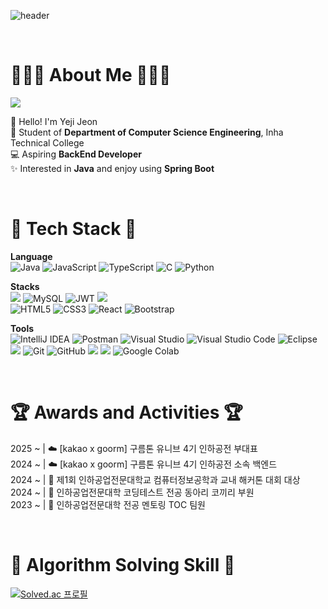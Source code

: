 ![header](https://capsule-render.vercel.app/api?type=venom&color=FEBEBE&height=300&section=header&text=Hello%20Yeji%20World&fontSize=90&fontColor=727272&desc=BackEnd%20Developer&descAlign=76&descAlignY=70)

</br>

<h1>🙋🏻‍♀️ About Me 🙋🏻‍♀️</h1>

<a href="https://velog.io/@nyezxxj/posts">
<img src="https://img.shields.io/badge/Velog-20C997.svg?style=square&logo=velog&logoColor=white&height50"/>
</a>

🙌 Hello! I'm Yeji Jeon </br>
🏫 Student of **Department of Computer Science Engineering**, Inha Technical College </br>
💻 Aspiring **BackEnd Developer** </br>
✨ Interested in **Java** and enjoy using **Spring Boot** </br>

 </br>

<h1>🚀 Tech Stack 🚀</h1>

**Language** </br>
![Java](https://img.shields.io/badge/Java-%23ED8B00.svg?style=square&logo=openjdk&logoColor=white)
![JavaScript](https://img.shields.io/badge/Javascript-%23323330.svg?style=square&logo=javascript&logoColor=%23F7DF1E)
![TypeScript](https://img.shields.io/badge/Typescript-%23007ACC.svg?style=square&logo=typescript&logoColor=white)
![C](https://img.shields.io/badge/C-%2300599C.svg?style=square&logo=c&logoColor=white)
![Python](https://img.shields.io/badge/Python-3670A0?style=square&logo=python&logoColor=ffdd54)

**Stacks** </br>
<img src="https://img.shields.io/badge/Spring%20Boot-6DB33F?style=square&logo=Spring%20Boot&logoColor=white&height=50"/>
![MySQL](https://img.shields.io/badge/MySQL-4479A1.svg?style=square&logo=mysql&logoColor=white)
![JWT](https://img.shields.io/badge/JWT-black?style=square&logo=JSON%20web%20tokens)
<img src="https://img.shields.io/badge/ngrok-140648?style=square&logo=Ngrok&logoColor=white&height50"/>
</br>
![HTML5](https://img.shields.io/badge/Html5-%23E34F26.svg?style=square&logo=html5&logoColor=white)
![CSS3](https://img.shields.io/badge/CSS3-%231572B6.svg?style=square&logo=css3&logoColor=white)
![React](https://img.shields.io/badge/React-%2320232a.svg?style=square&logo=react&logoColor=%2361DAFB)
![Bootstrap](https://img.shields.io/badge/Bootstrap-%238511FA.svg?style=square&logo=bootstrap&logoColor=white)

**Tools** </br>
![IntelliJ IDEA](https://img.shields.io/badge/IntelliJIDEA-000000.svg?style=square&logo=intellij-idea&logoColor=white)
![Postman](https://img.shields.io/badge/Postman-FF6C37?style=square&logo=postman&logoColor=white)
![Visual Studio](https://img.shields.io/badge/Visual%20Studio-5C2D91.svg?style=square&logo=visual-studio&logoColor=white)
![Visual Studio Code](https://img.shields.io/badge/Visual%20Studio%20Code-0078d7.svg?style=square&logo=visual-studio-code&logoColor=white)
![Eclipse](https://img.shields.io/badge/Eclipse-FE7A16.svg?style=square&logo=Eclipse&logoColor=white)
<img src="https://img.shields.io/badge/Android_Studio-3DDC84?style=square&logo=android-studio&logoColor=white"/>
![Git](https://img.shields.io/badge/git-%23F05033.svg?style=square&logo=git&logoColor=white)
![GitHub](https://img.shields.io/badge/github-%23121011.svg?style=square&logo=github&logoColor=white)
<img src="https://img.shields.io/badge/Notion-000000?style=square&logo=notion&logoColor=white&height50"/>
<img src="https://img.shields.io/badge/Figma-F24E1E?style=square&logo=figma&logoColor=white&height50"/>
![Google Colab](	https://img.shields.io/badge/Colab-F9AB00?style=square&logo=googlecolab&color=525252)

<!--
style=square : 작고 얇은 둥근 모서리 사각형
style=for-the-badge : 크고 네모난 사각형
-->

 </br>

<h1>🏆 Awards and Activities 🏆</h1>

2025 ~ | ☁️ [kakao x goorm] 구름톤 유니브 4기 인하공전 부대표 </br>
2024 ~ | ☁️ [kakao x goorm] 구름톤 유니브 4기 인하공전 소속 백엔드 </br>
2024 ~ | 🏅 제1회 인하공업전문대학교 컴퓨터정보공학과 교내 해커톤 대회 대상 </br>
2024 ~ | 🏫 인하공업전문대학 코딩테스트 전공 동아리 코끼리 부원 </br>
2023 ~ | 🏫 인하공업전문대학 전공 멘토링 TOC 팀원 </br>

</br>

<h1>🧩 Algorithm Solving Skill 🧩</h1>

[![Solved.ac 프로필](http://mazassumnida.wtf/api/v2/generate_badge?boj=lilyjon)](https://solved.ac/lilyjon)
